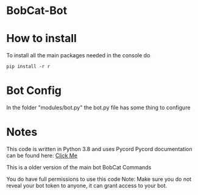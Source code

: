 # BobCat-Bot

# How to install

To install all the main packages needed in the console do
```
pip install -r r
```


# Bot Config
In the folder "modules/bot.py" the bot.py file has some thing to configure

# Notes
This code is written in Python 3.8 and uses Pycord
Pycord documentation can be found here: [Click Me](https://docs.pycord.dev/en/master/api.html)

This is a older version of the main bot
BobCat Commands

You do have full permissions to use this code 
Note: Make sure you do not reveal your bot token to anyone, it can grant access to your bot.
